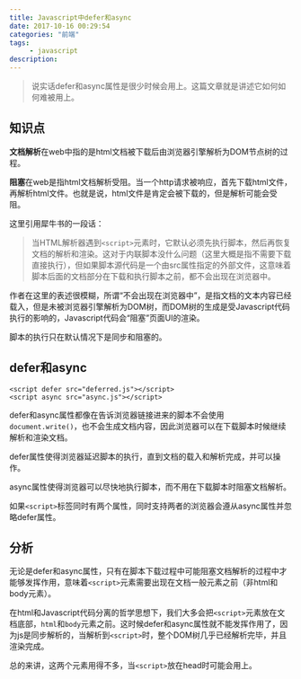 ```yaml
---
title: Javascript中defer和async
date: 2017-10-16 00:29:54
categories: "前端"
tags:
     - javascript
description:
---
```


> 说实话defer和async属性是很少时候会用上。这篇文章就是讲述它如何如何难被用上。
<!--more-->

## 知识点

**文档解析**在web中指的是html文档被下载后由浏览器引擎解析为DOM节点树的过程。

**阻塞**在web是指html文档解析受阻。当一个http请求被响应，首先下载html文件，再解析html文件。也就是说，html文件是肯定会被下载的，但是解析可能会受阻。

这里引用犀牛书的一段话：

> 当HTML解析器遇到`<script>`元素时，它默认必须先执行脚本，然后再恢复文档的解析和渲染。这对于内联脚本没什么问题（这里大概是指不需要下载直接执行），但如果脚本源代码是一个由src属性指定的外部文件，这意味着脚本后面的文档部分在下载和执行脚本之前，都不会出现在浏览器中。

作者在这里的表述很模糊，所谓“不会出现在浏览器中”，是指文档的文本内容已经载入，但是未被浏览器引擎解析为DOM树，而DOM树的生成是受Javascript代码执行的影响的，Javascript代码会“阻塞”页面UI的渲染。

脚本的执行只在默认情况下是同步和阻塞的。

## defer和async
```
<script defer src="deferred.js"></script>
<script async src="async.js"></script>
```
defer和async属性都像在告诉浏览器链接进来的脚本不会使用`document.write()`，也不会生成文档内容，因此浏览器可以在下载脚本时候继续解析和渲染文档。

defer属性使得浏览器延迟脚本的执行，直到文档的载入和解析完成，并可以操作。

async属性使得浏览器可以尽快地执行脚本，而不用在下载脚本时阻塞文档解析。

如果`<script>`标签同时有两个属性，同时支持两者的浏览器会遵从async属性并忽略defer属性。

## 分析
无论是defer和async属性，只有在脚本下载过程中可能阻塞文档解析的过程中才能够发挥作用，意味着`<script>`元素需要出现在文档一般元素之前（非html和body元素）。

在html和Javascript代码分离的哲学思想下，我们大多会把`<script>`元素放在文档底部，`html`和`body`元素之前。这时候defer和async属性就不能发挥作用了，因为js是同步解析的，当解析到`<script>`时，整个DOM树几乎已经解析完毕，并且渲染完成。

总的来讲，这两个元素用得不多，当`<script>`放在head时可能会用上。
